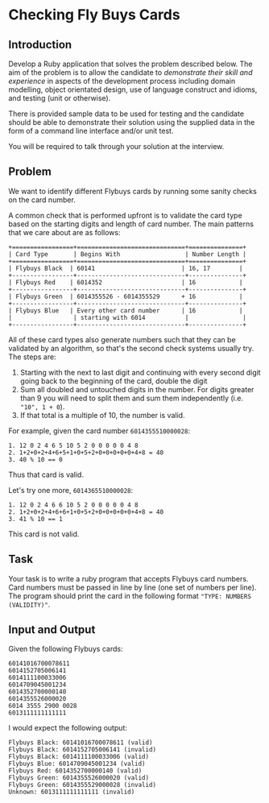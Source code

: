# Checking Fly Buys Cards

## Introduction

Develop a Ruby application that solves the problem described below. The aim of the problem is to allow the candidate to *demonstrate their skill and experience* in aspects of the development process including domain modelling, object orientated design, use of language construct and idioms, and testing (unit or otherwise).

There is provided sample data to be used for testing and the candidate should be able to demonstrate their solution using the supplied data in the form of a command line interface and/or unit test.

You will be required to talk through your solution at the interview.

## Problem

We want to identify different Flybuys cards by running some sanity checks on the card number.

A common check that is performed upfront is to validate the card type based on the starting digits and length of card number. The main patterns that we care about are as follows:

    +=================+==============================+===============+
    | Card Type       | Begins With                  | Number Length |
    +=================+==============================+===============+
    | Flybuys Black  | 60141                        | 16, 17        |
    +-----------------+------------------------------+---------------+
    | Flybuys Red    | 6014352                      | 16            |
    +-----------------+------------------------------+---------------+
    | Flybuys Green  | 6014355526 - 6014355529      + 16            |
    +-----------------+------------------------------+---------------+
    | Flybuys Blue   | Every other card number      | 16            |
    |                 | starting with 6014           |               |
    +-----------------+------------------------------+---------------+

All of these card types also generate numbers such that they can be validated by an algorithm, so that's the second check systems usually try. The steps are:

1. Starting with the next to last digit and continuing with every second digit going back to the beginning of the card, double the digit
2. Sum all doubled and untouched digits in the number. For digits greater than 9 you will need to split them and sum them independently (i.e. <code>"10", 1 + 0</code>).
3. If that total is a multiple of 10, the number is valid.

For example, given the card number <code>6014355510000028</code>:

    1. 12 0 2 4 6 5 10 5 2 0 0 0 0 0 4 8
    2. 1+2+0+2+4+6+5+1+0+5+2+0+0+0+0+0+4+8 = 40
    3. 40 % 10 == 0

Thus that card is valid.

Let's try one more, <code>6014365510000028</code>:

    1. 12 0 2 4 6 6 10 5 2 0 0 0 0 0 4 8
    2. 1+2+0+2+4+6+6+1+0+5+2+0+0+0+0+0+4+8 = 40
    3. 41 % 10 == 1

This card is not valid.

## Task

Your task is to write a ruby program that accepts Flybuys card numbers. Card numbers must be passed in line by line (one set of numbers per line). The program should print the card in the following format <code>"TYPE: NUMBERS (VALIDITY)"</code>.

## Input and Output

Given the following Flybuys cards:

    60141016700078611
    6014152705006141
    6014111100033006
    6014709045001234
    6014352700000140
    6014355526000020
    6014 3555 2900 0028
    6013111111111111

I would expect the following output:

    Flybuys Black: 60141016700078611 (valid)
    Flybuys Black: 6014152705006141 (invalid)
    Flybuys Black: 6014111100033006 (valid)
    Flybuys Blue: 6014709045001234 (valid)
    Flybuys Red: 6014352700000140 (valid)
    Flybuys Green: 6014355526000020 (valid)
    Flybuys Green: 6014355529000028 (invalid)
    Unknown: 6013111111111111 (invalid)
